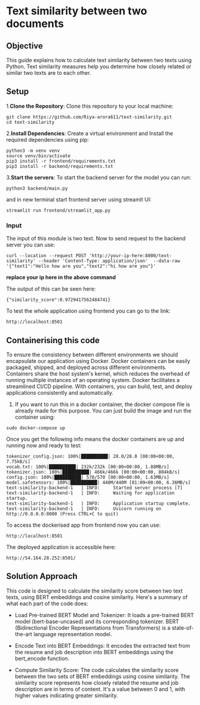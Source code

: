 # Text similarity between two documents

## Objective
This guide explains how to calculate text similarity between two texts using Python. Text similarity measures help you determine how closely related or similar two texts are to each other.


## Setup

1.**Clone the Repository**: Clone this repository to your local machine:

```
git clone https://github.com/Riya-arora611/text-similarity.git
cd text-similarity
```

2.**Install Dependencies**: Create a virtual environment and Install the required dependencies using pip:

```
python3 -m venv venv
source venv/bin/activate
pip3 install -r frontend/requirements.txt
pip3 install -r backend/requirements.txt
```

3.**Start the servers**: To start the backend server for the model you can run:

```python3 backend/main.py```

and in new terminal start frontend server using streamlt UI:

```streamlit run frontend/streamlit_app.py```


### Input

The  input of this module is two text. Now to send request to the backend server you can use:

```
curl --location --request POST 'http://your-ip-here:8000/text-similarity' --header 'Content-Type: application/json'  --data-raw '{"text1":"Hello how are you","text2":"hi how are you"}'
```

**replace your ip here in the above command**

The output of this can be seen here:

```
{"similarity_score":0.9729417562484741}
```

To test the whole application using frontend you can go to the link: 

```http://localhost:8501```



## Containerising this code

To ensure the consistency between different environments we should encapsulate our application using Docker. Docker containers can be easily packaged, shipped, and deployed across different environments. Containers share the host system's kernel, which reduces the overhead of running multiple instances of an operating system. Docker facilitates a streamlined CI/CD pipeline. With containers, you can build, test, and deploy applications consistently and automatically. 

1. If you want to run this in a docker container, the docker compose file is already made for this purpose. You can just build the image and run the container using:

```
sudo docker-compose up 
```
Once you get the following info means the docker containers are up and running now and ready to test:

```
tokenizer_config.json: 100%|██████████| 28.0/28.0 [00:00<00:00, 7.75kB/s]
vocab.txt: 100%|██████████| 232k/232k [00:00<00:00, 1.88MB/s]
tokenizer.json: 100%|██████████| 466k/466k [00:00<00:00, 804kB/s]
config.json: 100%|██████████| 570/570 [00:00<00:00, 1.63MB/s]
model.safetensors: 100%|██████████| 440M/440M [01:09<00:00, 6.36MB/s] 
text-similarity-backend-1   | INFO:     Started server process [7]
text-similarity-backend-1   | INFO:     Waiting for application startup.
text-similarity-backend-1   | INFO:     Application startup complete.
text-similarity-backend-1   | INFO:     Uvicorn running on http://0.0.0.0:8000 (Press CTRL+C to quit)
```


To access the dockerised app from frontend now you can use:

```
http://localhost:8501
```

The deployed application is accessible here:

```
http://54.164.28.252:8501/
```

## Solution Approach

This code is designed to calculate the similarity score between two text texts, using BERT embeddings and cosine similarity. Here's a summary of what each part of the code does:

- Load Pre-trained BERT Model and Tokenizer: It loads a pre-trained BERT model (bert-base-uncased) and its corresponding tokenizer. BERT (Bidirectional Encoder Representations from Transformers) is a state-of-the-art language representation model.


- Encode Text into BERT Embeddings: It encodes the extracted text from the resume and job description into BERT embeddings using the bert_encode function.

- Compute Similarity Score: The code calculates the similarity score between the two sets of BERT embeddings using cosine similarity. The similarity score represents how closely related the resume and job description are in terms of content. It's a value between 0 and 1, with higher values indicating greater similarity.


